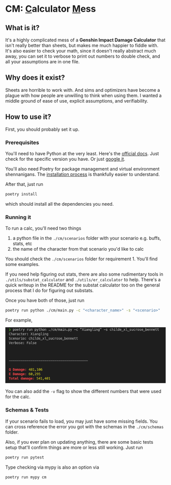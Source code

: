 # **CM**: <ins>C</ins>alculator <ins>M</ins>ess

## **What is it?**

It's a highly complicated mess of a **Genshin Impact Damage Calculator** that isn't really better than sheets, but makes me much happier to fiddle with. It's also easier to check your math, since it doesn't really abstract much away, you can set it to verbose to print out numbers to double check, and all your assumptions are in one file.

## **Why does it exist?**

Sheets are horrible to work with. And sims and optimizers have become a plague with how people are unwilling to think when using them. I wanted a middle ground of ease of use, explicit assumptions, and verifiability.

## **How to use it?**

First, you should probably set it up.

### **Prerequisites**

You'll need to have Python at the very least. Here's the [official docs]( https://docs.python.org/3/using/index.html). Just check for the specific version you have. Or just [google it](https://letmegooglethat.com/?q=How+to+install+python).

You'll also need Poetry for package management and virtual environment shennanigans. The [installation process](ttps://python-poetry.org/docs/) is thankfully easier to understand.

After that, just run 

```bash
poetry install
```
which should install all the dependencies you need.

### **Running it**

To run a calc, you'll need two things

1. a python file in the `./cm/scenarios` folder with your scenario e.g. buffs, stats, etc
2. the name of the character from that scenario you'd like to calc

You should check the `./cm/scenarios` folder for requirement 1. You'll find some examples.

If you need help figuring out stats, there are also some rudimentary tools in `./utils/substat_calculator` and `./utils/er_calculator` to help. There's a quick writeup in the README for the substat calculator too on the general process that I do for figuring out substats.

Once you have both of those, just run

```bash
poetry run python ./cm/main.py -c "<character_name>" -s "<scenario>" 
```

For example, 

![alt text](./images/sample_run.png)


You can also add the `-v` flag to show the different numbers that were used for the calc.

### **Schemas & Tests**

If your scenario fails to load, you may just have some missing fields. You can cross reference the error you got with the schemas in the `./cm/schemas` folder.

Also, if you ever plan on updating anything, there are some basic tests setup that'll confirm things are more or less still working. Just run

```bash
poetry run pytest
```

Type checking via mypy is also an option via

```bash
poetry run mypy cm
```